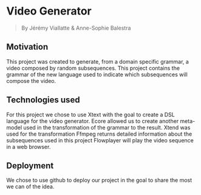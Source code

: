 # Video Generator
> By Jérémy Viallatte & Anne-Sophie Balestra

## Motivation 

This project was created to generate, from a domain specific grammar, a video composed by random subsequences.
This project contains the grammar of the new language used to indicate which subsequences will compose the video.


## Technologies used

 For this project we chose to use Xtext with the goal to create a DSL language for the video generator.
 Ecore allowed us to create another meta-model used in the transformation of the grammar to the result.
 Xtend was used for the transformation
 Ffmpeg returns detailed information about the subsequences used in this project
 Flowplayer will play the video sequence in a web browser.
 
## Deployment

We chose to use github to deploy our project in the goal to share the most we can of the idea.
